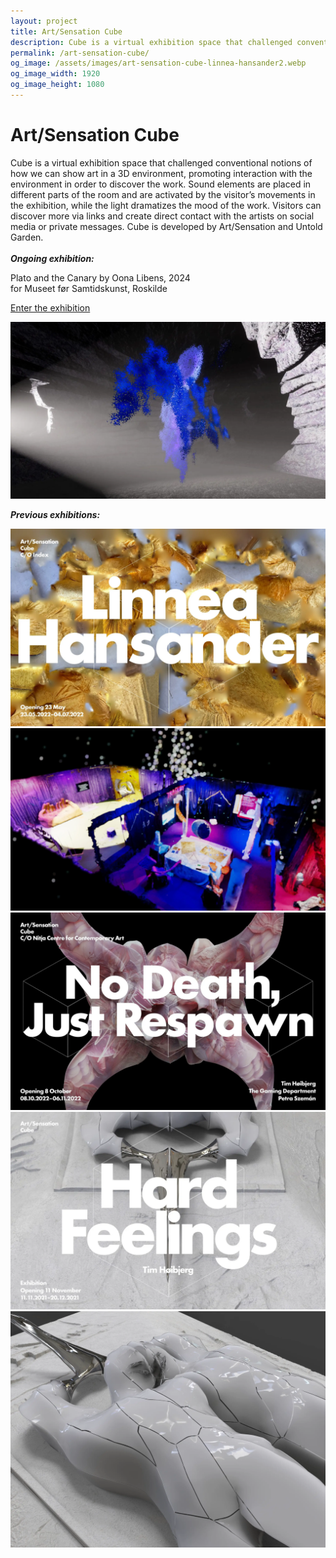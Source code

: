 ```yaml
---
layout: project
title: Art/Sensation Cube
description: Cube is a virtual exhibition space that challenged conventional notions of how we can show art in a 3D environment, promoting interaction with the environment in order to discover the work.
permalink: /art-sensation-cube/
og_image: /assets/images/art-sensation-cube-linnea-hansander2.webp
og_image_width: 1920
og_image_height: 1080
---
```


# Art/Sensation Cube

Cube is a virtual exhibition space that challenged conventional notions of how we can show art in a 3D environment, promoting interaction with the environment in order to discover the work. Sound elements are placed in different parts of the room and are activated by the visitor’s movements in the exhibition, while the light dramatizes the mood of the work. Visitors can discover more via links and create direct contact with the artists on social media or private messages. Cube is developed by Art/Sensation and Untold Garden.
<br>
<br>
***Ongoing exhibition:***<br>

Plato and the Canary by Oona Libens, 2024<br>
for Museet før Samtidskunst, Roskilde

[Enter the exhibition](https://cave.samtidskunst.dk/)

![Plato and the Canary, Oona Libens, 2024](/assets/images/art-sensation-cube-oona-libens.webp)

***Previous exhibitions:***

![Linnea Hansander in Art/Sensation Cube](/assets/images/art-sensation-cube-linnea-hansander.webp)
![Linnea Hansander in Art/Sensation Cube](/assets/images/art-sensation-cube-linnea-hansander2.webp)
![Nitja exhibition in Art/Sensation Cube](/assets/images/art-sensation-cube-nitja.webp)
![Hard Feelings, Tim Hoibjerg, 2022](/assets/images/art-sensation-cube-hard-feelings.webp)
![Hard Feelings, Tim Hoibjerg, 2022](/assets/images/art-sensation-cube-hard-feelings2.webp)